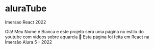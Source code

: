 # aluraTube
Imersao React 2022

Olá! 
Meu Nome é Bianca e este projeto será uma página no estilo do youtube com vídeos sobre aquarela 🎨
Esta página foi feita em React na Imersão Alura 5 - 2022